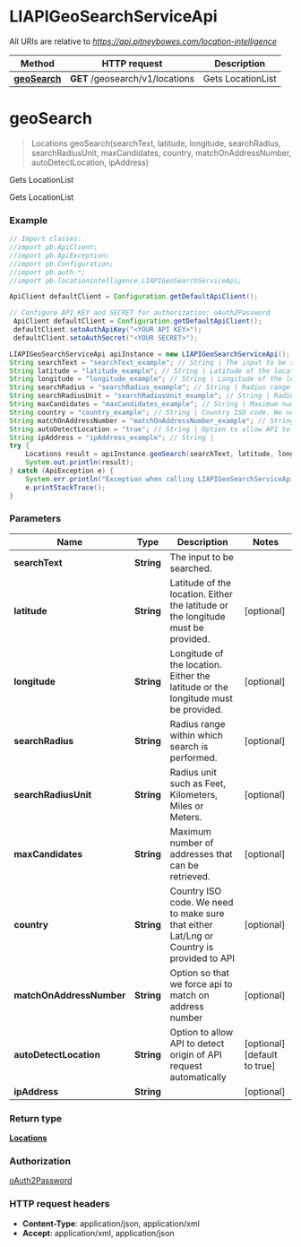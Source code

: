 # LIAPIGeoSearchServiceApi

All URIs are relative to *https://api.pitneybowes.com/location-intelligence*

Method | HTTP request | Description
------------- | ------------- | -------------
[**geoSearch**](LIAPIGeoSearchServiceApi.md#geoSearch) | **GET** /geosearch/v1/locations | Gets LocationList


<a name="geoSearch"></a>
# **geoSearch**
> Locations geoSearch(searchText, latitude, longitude, searchRadius, searchRadiusUnit, maxCandidates, country, matchOnAddressNumber, autoDetectLocation, ipAddress)

Gets LocationList

Gets LocationList

### Example
```java
// Import classes:
//import pb.ApiClient;
//import pb.ApiException;
//import pb.Configuration;
//import pb.auth.*;
//import pb.locationintelligence.LIAPIGeoSearchServiceApi;

ApiClient defaultClient = Configuration.getDefaultApiClient();

// Configure API_KEY and SECRET for authorization: oAuth2Password
 ApiClient defaultClient = Configuration.getDefaultApiClient();
 defaultClient.setoAuthApiKey("<YOUR API KEY>");
 defaultClient.setoAuthSecret("<YOUR SECRET>");

LIAPIGeoSearchServiceApi apiInstance = new LIAPIGeoSearchServiceApi();
String searchText = "searchText_example"; // String | The input to be searched.
String latitude = "latitude_example"; // String | Latitude of the location. Either the latitude or the longitude must be provided.
String longitude = "longitude_example"; // String | Longitude of the location. Either the latitude or the longitude must be provided.
String searchRadius = "searchRadius_example"; // String | Radius range within which search is performed.
String searchRadiusUnit = "searchRadiusUnit_example"; // String | Radius unit such as Feet, Kilometers, Miles or Meters.
String maxCandidates = "maxCandidates_example"; // String | Maximum number of addresses that can be retrieved.
String country = "country_example"; // String | Country ISO code. We need to make sure that either Lat/Lng or Country is provided to API
String matchOnAddressNumber = "matchOnAddressNumber_example"; // String | Option so that we force api to match on address number
String autoDetectLocation = "true"; // String | Option to allow API to detect origin of API request automatically
String ipAddress = "ipAddress_example"; // String | 
try {
    Locations result = apiInstance.geoSearch(searchText, latitude, longitude, searchRadius, searchRadiusUnit, maxCandidates, country, matchOnAddressNumber, autoDetectLocation, ipAddress);
    System.out.println(result);
} catch (ApiException e) {
    System.err.println("Exception when calling LIAPIGeoSearchServiceApi#geoSearch");
    e.printStackTrace();
}
```

### Parameters

Name | Type | Description  | Notes
------------- | ------------- | ------------- | -------------
 **searchText** | **String**| The input to be searched. |
 **latitude** | **String**| Latitude of the location. Either the latitude or the longitude must be provided. | [optional]
 **longitude** | **String**| Longitude of the location. Either the latitude or the longitude must be provided. | [optional]
 **searchRadius** | **String**| Radius range within which search is performed. | [optional]
 **searchRadiusUnit** | **String**| Radius unit such as Feet, Kilometers, Miles or Meters. | [optional]
 **maxCandidates** | **String**| Maximum number of addresses that can be retrieved. | [optional]
 **country** | **String**| Country ISO code. We need to make sure that either Lat/Lng or Country is provided to API | [optional]
 **matchOnAddressNumber** | **String**| Option so that we force api to match on address number | [optional]
 **autoDetectLocation** | **String**| Option to allow API to detect origin of API request automatically | [optional] [default to true]
 **ipAddress** | **String**|  | [optional]

### Return type

[**Locations**](Locations.md)

### Authorization

[oAuth2Password](../README.md#oAuth2Password)

### HTTP request headers

 - **Content-Type**: application/json, application/xml
 - **Accept**: application/xml, application/json


